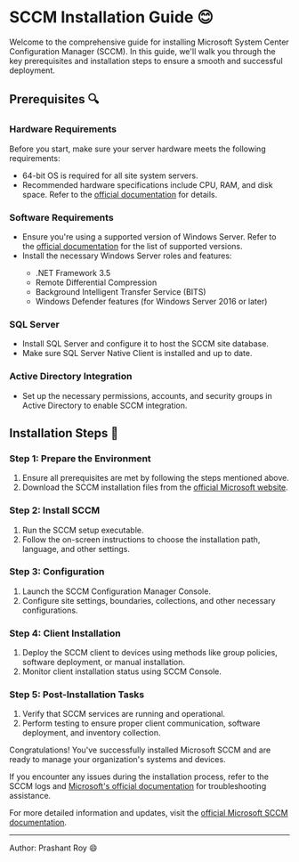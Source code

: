 <!DOCTYPE html>
<body>

<h1>SCCM Installation Guide 😊</h1>

<p>Welcome to the comprehensive guide for installing Microsoft System Center Configuration Manager (SCCM). In this guide, we'll walk you through the key prerequisites and installation steps to ensure a smooth and successful deployment.</p>

<h2>Prerequisites 🔍</h2>

<h3>Hardware Requirements</h3>
<p>Before you start, make sure your server hardware meets the following requirements:</p>
<ul>
    <li>64-bit OS is required for all site system servers.</li>
    <li>Recommended hardware specifications include CPU, RAM, and disk space. Refer to the <a href="https://docs.microsoft.com/en-us/mem/configmgr/core/plan-design/hierarchy/plan-hierarchy">official documentation</a> for details.</li>
</ul>

<h3>Software Requirements</h3>
<ul>
    <li>Ensure you're using a supported version of Windows Server. Refer to the <a href="https://docs.microsoft.com/en-us/mem/configmgr/core/plan-design/configs/supported-operating-systems">official documentation</a> for the list of supported versions.</li>
    <li>Install the necessary Windows Server roles and features:</li>
    <ul>
        <li>.NET Framework 3.5</li>
        <li>Remote Differential Compression</li>
        <li>Background Intelligent Transfer Service (BITS)</li>
        <li>Windows Defender features (for Windows Server 2016 or later)</li>
    </ul>
</ul>

<h3>SQL Server</h3>
<ul>
    <li>Install SQL Server and configure it to host the SCCM site database.</li>
    <li>Make sure SQL Server Native Client is installed and up to date.</li>
</ul>

<h3>Active Directory Integration</h3>
<ul>
    <li>Set up the necessary permissions, accounts, and security groups in Active Directory to enable SCCM integration.</li>
</ul>

<h2>Installation Steps 🚀</h2>

<h3>Step 1: Prepare the Environment</h3>
<ol>
    <li>Ensure all prerequisites are met by following the steps mentioned above.</li>
    <li>Download the SCCM installation files from the <a href="https://www.microsoft.com/en-us/evalcenter/download-microsoft-endpoint-configuration-manager">official Microsoft website</a>.</li>
</ol>

<h3>Step 2: Install SCCM</h3>
<ol>
    <li>Run the SCCM setup executable.</li>
    <li>Follow the on-screen instructions to choose the installation path, language, and other settings.</li>
</ol>

<h3>Step 3: Configuration</h3>
<ol>
    <li>Launch the SCCM Configuration Manager Console.</li>
    <li>Configure site settings, boundaries, collections, and other necessary configurations.</li>
</ol>

<h3>Step 4: Client Installation</h3>
<ol>
    <li>Deploy the SCCM client to devices using methods like group policies, software deployment, or manual installation.</li>
    <li>Monitor client installation status using SCCM Console.</li>
</ol>

<h3>Step 5: Post-Installation Tasks</h3>
<ol>
    <li>Verify that SCCM services are running and operational.</li>
    <li>Perform testing to ensure proper client communication, software deployment, and inventory collection.</li>
</ol>

<p>Congratulations! You've successfully installed Microsoft SCCM and are ready to manage your organization's systems and devices.</p>

<p>If you encounter any issues during the installation process, refer to the SCCM logs and <a href="https://docs.microsoft.com/en-us/mem/configmgr/core/plan-design/troubleshooting/sccm-log-files">Microsoft's official documentation</a> for troubleshooting assistance.</p>

<p>For more detailed information and updates, visit the <a href="https://docs.microsoft.com/en-us/mem/configmgr/core/plan-design/configs/support-for-windows-11">official Microsoft SCCM documentation</a>.</p>

<hr>
<p>Author: Prashant Roy 😄</p>

</body>
</html>
